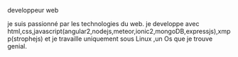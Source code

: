 developpeur web


je suis passionné par les technologies du web. 
je developpe avec html,css,javascript(angular2,nodejs,meteor,ionic2,mongoDB,expressjs),xmpp(strophejs) et je travaille uniquement sous Linux ,un Os que je trouve genial.
